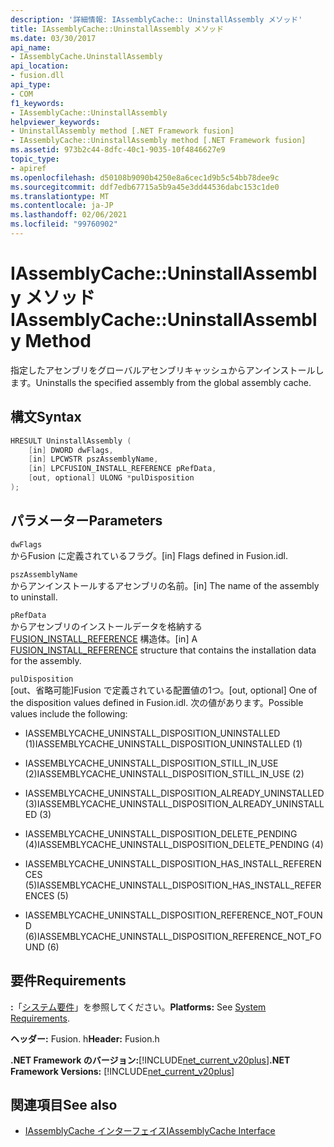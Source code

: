 ```yaml
---
description: '詳細情報: IAssemblyCache:: UninstallAssembly メソッド'
title: IAssemblyCache::UninstallAssembly メソッド
ms.date: 03/30/2017
api_name:
- IAssemblyCache.UninstallAssembly
api_location:
- fusion.dll
api_type:
- COM
f1_keywords:
- IAssemblyCache::UninstallAssembly
helpviewer_keywords:
- UninstallAssembly method [.NET Framework fusion]
- IAssemblyCache::UninstallAssembly method [.NET Framework fusion]
ms.assetid: 973b2c44-8dfc-40c1-9035-10f4846627e9
topic_type:
- apiref
ms.openlocfilehash: d50108b9090b4250e8a6cec1d9b5c54bb78dee9c
ms.sourcegitcommit: ddf7edb67715a5b9a45e3dd44536dabc153c1de0
ms.translationtype: MT
ms.contentlocale: ja-JP
ms.lasthandoff: 02/06/2021
ms.locfileid: "99760902"
---
```

# <a name="iassemblycacheuninstallassembly-method"></a><span data-ttu-id="62d2c-103">IAssemblyCache::UninstallAssembly メソッド</span><span class="sxs-lookup"><span data-stu-id="62d2c-103">IAssemblyCache::UninstallAssembly Method</span></span>

<span data-ttu-id="62d2c-104">指定したアセンブリをグローバルアセンブリキャッシュからアンインストールします。</span><span class="sxs-lookup"><span data-stu-id="62d2c-104">Uninstalls the specified assembly from the global assembly cache.</span></span>  
  
## <a name="syntax"></a><span data-ttu-id="62d2c-105">構文</span><span class="sxs-lookup"><span data-stu-id="62d2c-105">Syntax</span></span>  
  
```cpp  
HRESULT UninstallAssembly (  
    [in] DWORD dwFlags,  
    [in] LPCWSTR pszAssemblyName,  
    [in] LPCFUSION_INSTALL_REFERENCE pRefData,  
    [out, optional] ULONG *pulDisposition  
);  
```  
  
## <a name="parameters"></a><span data-ttu-id="62d2c-106">パラメーター</span><span class="sxs-lookup"><span data-stu-id="62d2c-106">Parameters</span></span>  

 `dwFlags`  
 <span data-ttu-id="62d2c-107">からFusion に定義されているフラグ。</span><span class="sxs-lookup"><span data-stu-id="62d2c-107">[in] Flags defined in Fusion.idl.</span></span>  
  
 `pszAssemblyName`  
 <span data-ttu-id="62d2c-108">からアンインストールするアセンブリの名前。</span><span class="sxs-lookup"><span data-stu-id="62d2c-108">[in] The name of the assembly to uninstall.</span></span>  
  
 `pRefData`  
 <span data-ttu-id="62d2c-109">からアセンブリのインストールデータを格納する [FUSION_INSTALL_REFERENCE](fusion-install-reference-structure.md) 構造体。</span><span class="sxs-lookup"><span data-stu-id="62d2c-109">[in] A [FUSION_INSTALL_REFERENCE](fusion-install-reference-structure.md) structure that contains the installation data for the assembly.</span></span>  
  
 `pulDisposition`  
 <span data-ttu-id="62d2c-110">[out、省略可能]Fusion で定義されている配置値の1つ。</span><span class="sxs-lookup"><span data-stu-id="62d2c-110">[out, optional] One of the disposition values defined in Fusion.idl.</span></span> <span data-ttu-id="62d2c-111">次の値があります。</span><span class="sxs-lookup"><span data-stu-id="62d2c-111">Possible values include the following:</span></span>  
  
- <span data-ttu-id="62d2c-112">IASSEMBLYCACHE_UNINSTALL_DISPOSITION_UNINSTALLED (1)</span><span class="sxs-lookup"><span data-stu-id="62d2c-112">IASSEMBLYCACHE_UNINSTALL_DISPOSITION_UNINSTALLED (1)</span></span>  
  
- <span data-ttu-id="62d2c-113">IASSEMBLYCACHE_UNINSTALL_DISPOSITION_STILL_IN_USE (2)</span><span class="sxs-lookup"><span data-stu-id="62d2c-113">IASSEMBLYCACHE_UNINSTALL_DISPOSITION_STILL_IN_USE (2)</span></span>  
  
- <span data-ttu-id="62d2c-114">IASSEMBLYCACHE_UNINSTALL_DISPOSITION_ALREADY_UNINSTALLED (3)</span><span class="sxs-lookup"><span data-stu-id="62d2c-114">IASSEMBLYCACHE_UNINSTALL_DISPOSITION_ALREADY_UNINSTALLED (3)</span></span>  
  
- <span data-ttu-id="62d2c-115">IASSEMBLYCACHE_UNINSTALL_DISPOSITION_DELETE_PENDING (4)</span><span class="sxs-lookup"><span data-stu-id="62d2c-115">IASSEMBLYCACHE_UNINSTALL_DISPOSITION_DELETE_PENDING (4)</span></span>  
  
- <span data-ttu-id="62d2c-116">IASSEMBLYCACHE_UNINSTALL_DISPOSITION_HAS_INSTALL_REFERENCES (5)</span><span class="sxs-lookup"><span data-stu-id="62d2c-116">IASSEMBLYCACHE_UNINSTALL_DISPOSITION_HAS_INSTALL_REFERENCES (5)</span></span>  
  
- <span data-ttu-id="62d2c-117">IASSEMBLYCACHE_UNINSTALL_DISPOSITION_REFERENCE_NOT_FOUND (6)</span><span class="sxs-lookup"><span data-stu-id="62d2c-117">IASSEMBLYCACHE_UNINSTALL_DISPOSITION_REFERENCE_NOT_FOUND (6)</span></span>  
  
## <a name="requirements"></a><span data-ttu-id="62d2c-118">要件</span><span class="sxs-lookup"><span data-stu-id="62d2c-118">Requirements</span></span>  

 <span data-ttu-id="62d2c-119">**:**「[システム要件](../../get-started/system-requirements.md)」を参照してください。</span><span class="sxs-lookup"><span data-stu-id="62d2c-119">**Platforms:** See [System Requirements](../../get-started/system-requirements.md).</span></span>  
  
 <span data-ttu-id="62d2c-120">**ヘッダー:** Fusion. h</span><span class="sxs-lookup"><span data-stu-id="62d2c-120">**Header:** Fusion.h</span></span>  
  
 <span data-ttu-id="62d2c-121">**.NET Framework のバージョン:**[!INCLUDE[net_current_v20plus](../../../../includes/net-current-v20plus-md.md)]</span><span class="sxs-lookup"><span data-stu-id="62d2c-121">**.NET Framework Versions:** [!INCLUDE[net_current_v20plus](../../../../includes/net-current-v20plus-md.md)]</span></span>  
  
## <a name="see-also"></a><span data-ttu-id="62d2c-122">関連項目</span><span class="sxs-lookup"><span data-stu-id="62d2c-122">See also</span></span>

- [<span data-ttu-id="62d2c-123">IAssemblyCache インターフェイス</span><span class="sxs-lookup"><span data-stu-id="62d2c-123">IAssemblyCache Interface</span></span>](iassemblycache-interface.md)
